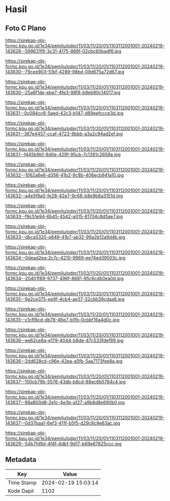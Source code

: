 # Hasil

## Foto C Plano

https://sirekap-obj-formc.kpu.go.id/1e34/pemilu/pdpr/11/03/11/20/01/1103112001001-20240219-143628--599631f9-3c31-4175-866f-02cbc60badf6.jpg

https://sirekap-obj-formc.kpu.go.id/1e34/pemilu/pdpr/11/03/11/20/01/1103112001001-20240219-143630--79cee903-51bf-4289-98bd-09d675a72d67.jpg

https://sirekap-obj-formc.kpu.go.id/1e34/pemilu/pdpr/11/03/11/20/01/1103112001001-20240219-143630--25a6f1de-ebe7-4fe3-98f8-b9eb90c14017.jpg

https://sirekap-obj-formc.kpu.go.id/1e34/pemilu/pdpr/11/03/11/20/01/1103112001001-20240219-143631--0c084cc6-5aed-42c3-b147-d69eefccce3d.jpg

https://sirekap-obj-formc.kpu.go.id/1e34/pemilu/pdpr/11/03/11/20/01/1103112001001-20240219-143631--367e4457-ccaf-4723-9bbb-a3a2c94ad2ef.jpg

https://sirekap-obj-formc.kpu.go.id/1e34/pemilu/pdpr/11/03/11/20/01/1103112001001-20240219-143631--f445b9b1-8d0e-429f-95cb-7c1381c2659a.jpg

https://sirekap-obj-formc.kpu.go.id/1e34/pemilu/pdpr/11/03/11/20/01/1103112001001-20240219-143632--1062a6e6-d356-41b2-9c8b-406ecb941a10.jpg

https://sirekap-obj-formc.kpu.go.id/1e34/pemilu/pdpr/11/03/11/20/01/1103112001001-20240219-143632--a4e5f8a0-fe28-42e7-9c68-b8e9b8a3151d.jpg

https://sirekap-obj-formc.kpu.go.id/1e34/pemilu/pdpr/11/03/11/20/01/1103112001001-20240219-143633--f9c51e94-6b45-4542-a015-81704c8d5ae7.jpg

https://sirekap-obj-formc.kpu.go.id/1e34/pemilu/pdpr/11/03/11/20/01/1103112001001-20240219-143633--dbca5320-e849-41b7-ab32-99a2b12a9d4b.jpg

https://sirekap-obj-formc.kpu.go.id/1e34/pemilu/pdpr/11/03/11/20/01/1103112001001-20240219-143634--0dead2ea-2c7c-4210-9969-ee74ed39503c.jpg

https://sirekap-obj-formc.kpu.go.id/1e34/pemilu/pdpr/11/03/11/20/01/1103112001001-20240219-143634--20401f89-9737-496f-8681-95c6cdb0ea0d.jpg

https://sirekap-obj-formc.kpu.go.id/1e34/pemilu/pdpr/11/03/11/20/01/1103112001001-20240219-143635--9a2ce375-ee9f-4cb4-ae37-32cbb39cdaa6.jpg

https://sirekap-obj-formc.kpu.go.id/1e34/pemilu/pdpr/11/03/11/20/01/1103112001001-20240219-143635--c1cff8cd-db78-46e7-b1fb-0cbbf16a4d0c.jpg

https://sirekap-obj-formc.kpu.go.id/1e34/pemilu/pdpr/11/03/11/20/01/1103112001001-20240219-143636--ee62ce6a-e179-4044-b8de-47c533fdef99.jpg

https://sirekap-obj-formc.kpu.go.id/1e34/pemilu/pdpr/11/03/11/20/01/1103112001001-20240219-143636--2dd628cd-c96e-42ea-a5fb-5aa7173fee8a.jpg

https://sirekap-obj-formc.kpu.go.id/1e34/pemilu/pdpr/11/03/11/20/01/1103112001001-20240219-143637--150cb79b-5576-43db-b8cd-88ec6b5784c4.jpg

https://sirekap-obj-formc.kpu.go.id/1e34/pemilu/pdpr/11/03/11/20/01/1103112001001-20240219-143637--98a800d8-2e1c-4e3b-a127-a9b8d8e690b0.jpg

https://sirekap-obj-formc.kpu.go.id/1e34/pemilu/pdpr/11/03/11/20/01/1103112001001-20240219-143637--0d37baa1-6ef3-411f-b5f5-d29c8c9e63ac.jpg

https://sirekap-obj-formc.kpu.go.id/1e34/pemilu/pdpr/11/03/11/20/01/1103112001001-20240219-143629--54b7fd9d-4f4f-4db1-9d17-b69e67825ccc.jpg


## Metadata

| Key        | Value               |
| ---------- | ------------------- |
| Time Stamp | 2024-02-19 15:03:14 |
| Kode Dapil | 1102                |



